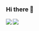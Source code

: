 ### Hi there 👋



<!--
**LiuKay/LiuKay** is a ✨ _special_ ✨ repository because its `README.md` (this file) appears on your GitHub profile.

Here are some ideas to get you started:
- 🔭 I’m currently working on Java
- 🌱 I’m currently learning Java Concurrency
- 👯 I’m looking to collaborate on ...
- 🤔 I’m looking for help with ...
- 💬 Ask me about ...
- 📫 How to reach me: ...
- 😄 Pronouns: ...
- ⚡ Fun fact: ...
[![Anurag's github stats](https://github-readme-stats.vercel.app/api?username=liukay&show_icons=true&theme=radical)](https://github.com/anuraghazra/github-readme-stats)

[![Top Langs](https://github-readme-stats.vercel.app/api/top-langs/?username=liukay&layout=compact)](https://github.com/anuraghazra/github-readme-stats)
-->


<a href="https://github.com/LiuKay">
  <img align="left" src="https://github-readme-stats.vercel.app/api?username=liukay&show_icons=true" />
</a>
<a href="https://github.com/LiuKay">
  <img align="left" src="https://github-readme-stats.vercel.app/api/top-langs/?username=liukay" />
</a>
